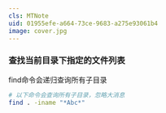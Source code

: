 ```yaml
---
cls: MTNote
uid: 01955efe-a664-73ce-9683-a275e93061b4
image: cover.jpg
---
```


### 查找当前目录下指定的文件列表

find命令会递归查询所有子目录

```bash
# 以下命令会查询所有子目录，忽略大消息
find . -iname "*Abc*"
```
